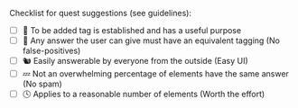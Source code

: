 <!-- Guidelines for quest suggestions: https://github.com/westnordost/StreetComplete/wiki/Adding-new-Quests-to-StreetComplete -->

Checklist for quest suggestions (see guidelines):
- [ ] 🚧 To be added tag is established and has a useful purpose
- [ ] 🤔 Any answer the user can give must have an equivalent tagging (No false-positives) 
- [ ] 🐿️ Easily answerable by everyone from the outside (Easy UI)
- [ ] 💤 Not an overwhelming percentage of elements have the same answer (No spam)
- [ ] 🕓 Applies to a reasonable number of elements (Worth the effort)
